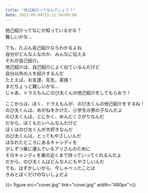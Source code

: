 ```yaml
---
title: "他己紹介ってなんでしょう？"
date: 2023-09-04T15:12:34+09:00
---
```

他己紹介ってなにか知っているかな？\
難しいかな…
<!--more-->

でも、たぶん自己紹介ならわかるよね\
自分がどんな人なのか、みんなに伝える\
それが自己紹介。\
他己紹介は、自己紹介によく似ているんだけど\
自分以外の人を紹介するんだ\
たとえば、お友達、先生、家族！\
まだちょっと難しいかな…\
じゃあ、ドラえもんにのび太くんの他己紹介をしてもらおう！

ここからは、ぼく、ドラえもんが、のび太くんの他己紹介をするね！\
のび太くんは、めがねをかけた、小学生の男の子なんだよ\
のび太くんは、とにかく、めんどくさがりなんだ\
だから、ぼくもたいへんなんだけど\
ぼくはのび太くんが大好きなんだ\
のび太くんは、とってもやさしいんだ\
はなれたところにあるキャンディを\
少しずつ巣に運んでいるアリさんのために\
そのキャンディを巣の近くまで持っていってくれるんだよ\
だから、のび太くんはどんな人にもやさしいんだ\
でも、はずかしいから、今しゃべったことは\
きみとぼくだけのないしょだよ

{{< figure src="cover.jpg" link="cover.jpg" width="480px">}}
